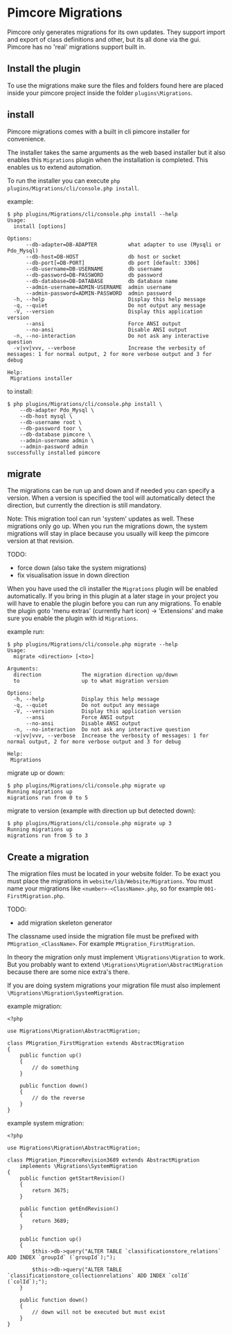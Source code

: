 Pimcore Migrations
==================

Pimcore only generates migrations for its own updates. They support import and
export of class definitions and other, but its all done via the gui. Pimcore
has no 'real' migrations support built in.

Install the plugin
------------------

To use the migrations make sure the files and folders found here are placed
inside your pimcore project inside the folder `plugins\Migrations`.

install
-------

Pimcore migrations comes with a built in cli pimcore installer for convenience.

The installer takes the same arguments as the web based installer but it also
enables this `Migrations` plugin when the installation is completed. This
enables us to extend automation.

To run the installer you can execute `php plugins/Migrations/cli/console.php install`.

example:

~~~
$ php plugins/Migrations/cli/console.php install --help
Usage:
  install [options]

Options:
      --db-adapter=DB-ADAPTER          what adapter to use (Mysqli or Pdo_Mysql)
      --db-host=DB-HOST                db host or socket
      --db-port[=DB-PORT]              db port [default: 3306]
      --db-username=DB-USERNAME        db username
      --db-password=DB-PASSWORD        db password
      --db-database=DB-DATABASE        db database name
      --admin-username=ADMIN-USERNAME  admin username
      --admin-password=ADMIN-PASSWORD  admin password
  -h, --help                           Display this help message
  -q, --quiet                          Do not output any message
  -V, --version                        Display this application version
      --ansi                           Force ANSI output
      --no-ansi                        Disable ANSI output
  -n, --no-interaction                 Do not ask any interactive question
  -v|vv|vvv, --verbose                 Increase the verbosity of messages: 1 for normal output, 2 for more verbose output and 3 for debug

Help:
 Migrations installer
~~~

to install:

~~~
$ php plugins/Migrations/cli/console.php install \
    --db-adapter Pdo_Mysql \
    --db-host mysql \
    --db-username root \
    --db-password toor \
    --db-database pimcore \
    --admin-username admin \
    --admin-password admin
successfully installed pimcore
~~~

migrate
-------

The migrations can be run up and down and if needed you can specify a version.
When a version is specified the tool will automatically detect the direction,
but currently the direction is still mandatory.

Note: This migration tool can run 'system' updates as well. These migrations
only go up. When you run the migrations down, the system migrations will stay
in place because you usually will keep the pimcore version at that revision.

TODO:

- force down (also take the system migrations)
- fix visualisation issue in down direction

When you have used the cli installer the `Migrations` plugin will be enabled
automatically. If you bring in this plugin at a later stage in your project you
will have to enable the plugin before you can run any migrations. To enable the
plugin goto 'menu extras' (currently hart icon) -> 'Extensions' and make sure
you enable the plugin with id `Migrations`.

example run:

~~~
$ php plugins/Migrations/cli/console.php migrate --help
Usage:
  migrate <direction> [<to>]

Arguments:
  direction             The migration direction up/down
  to                    up to what migration version

Options:
  -h, --help            Display this help message
  -q, --quiet           Do not output any message
  -V, --version         Display this application version
      --ansi            Force ANSI output
      --no-ansi         Disable ANSI output
  -n, --no-interaction  Do not ask any interactive question
  -v|vv|vvv, --verbose  Increase the verbosity of messages: 1 for normal output, 2 for more verbose output and 3 for debug

Help:
 Migrations
~~~

migrate up or down:

~~~
$ php plugins/Migrations/cli/console.php migrate up
Running migrations up
migrations run from 0 to 5
~~~

migrate to version (example with direction up but detected down):

~~~
$ php plugins/Migrations/cli/console.php migrate up 3
Running migrations up
migrations run from 5 to 3
~~~

Create a migration
------------------

The migration files must be located in your website folder. To be exact you
must place the migrations in `website/lib/Website/Migrations`. You must name
your migrations like `<number>-<ClassName>.php`, so for example
`001-FirstMigration.php`.

TODO:

- add migration skeleton generator

The classname used inside the migration file must be prefixed with
`PMigration_<ClassName>`. For example `PMigration_FirstMigration`.

In theory the migration only must implement `\Migrations\Migration` to work.
But you probably want to extend `\Migrations\Migration\AbstractMigration`
because there are some nice extra's there.

If you are doing system migrations your migration file must also implement
`\Migrations\Migration\SystemMigration`.

example migration:

~~~
<?php

use Migrations\Migration\AbstractMigration;

class PMigration_FirstMigration extends AbstractMigration
{
    public function up()
    {
        // do something
    }

    public function down()
    {
        // do the reverse
    }
}
~~~

example system migration:

~~~
<?php

use Migrations\Migration\AbstractMigration;

class PMigration_PimcoreRevision3689 extends AbstractMigration
    implements \Migrations\SystemMigration
{
    public function getStartRevision()
    {
        return 3675;
    }

    public function getEndRevision()
    {
        return 3689;
    }

    public function up()
    {
        $this->db->query("ALTER TABLE `classificationstore_relations` ADD INDEX `groupId` (`groupId`);");

        $this->db->query("ALTER TABLE `classificationstore_collectionrelations` ADD INDEX `colId` (`colId`);");
    }

    public function down()
    {
        // down will not be executed but must exist
    }
}
~~~
